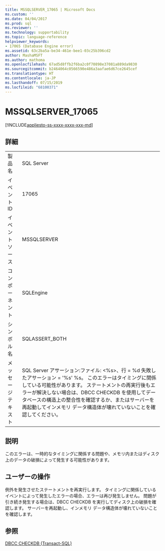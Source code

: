 ```yaml
---
title: MSSQLSERVER_17065 | Microsoft Docs
ms.custom: ''
ms.date: 04/04/2017
ms.prod: sql
ms.reviewer: ''
ms.technology: supportability
ms.topic: language-reference
helpviewer_keywords:
- 17065 (Database Engine error)
ms.assetid: 63c2ba5a-be34-461e-bee1-03c25b396cd2
author: MashaMSFT
ms.author: mathoma
ms.openlocfilehash: 67ad5d8ffb2f6ba2c0f70898e37081a889da9830
ms.sourcegitcommit: b2464064c0566590e486a3aafae6d67ce2645cef
ms.translationtype: HT
ms.contentlocale: ja-JP
ms.lasthandoff: 07/15/2019
ms.locfileid: "68100371"
---
```

# <a name="mssqlserver17065"></a>MSSQLSERVER_17065
[!INCLUDE[appliesto-ss-xxxx-xxxx-xxx-md](../../includes/appliesto-ss-xxxx-xxxx-xxx-md.md)]
  
## <a name="details"></a>詳細  
  
|||  
|-|-|  
|製品名|SQL Server|  
|イベント ID|17065|  
|イベント ソース|MSSQLSERVER|  
|コンポーネント|SQLEngine|  
|シンボル名|SQLASSERT_BOTH|  
|メッセージ テキスト|SQL Server アサーション:ファイル: \<%s>、行 = %d 失敗したアサーション = '%s' %s。 このエラーはタイミングに関係している可能性があります。 ステートメントの再実行後もエラーが解決しない場合は、DBCC CHECKDB を使用してデータベースの構造上の整合性を確認するか、またはサーバーを再起動してインメモリ データ構造体が壊れていないことを確認してください。|  
  
## <a name="explanation"></a>説明  
このエラーは、一時的なタイミングに関係する問題や、メモリ内またはディスク上のデータの破損によって発生する可能性があります。  
  
## <a name="user-action"></a>ユーザーの操作  
例外を発生させたステートメントを再実行します。 タイミングに関係しているイベントによって発生したエラーの場合、エラーは再び発生しません。 問題が引き続き発生する場合は、DBCC CHECKDB を実行してディスク上の破損を確認します。 サーバーを再起動し、インメモリ データ構造体が壊れていないことを確認します。  
  
## <a name="see-also"></a>参照  
[DBCC CHECKDB &#40;Transact-SQL&#41;](~/t-sql/database-console-commands/dbcc-checkdb-transact-sql.md)  
  

